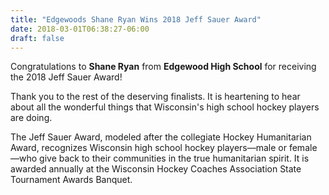 ```yaml
---
title: "Edgewoods Shane Ryan Wins 2018 Jeff Sauer Award"
date: 2018-03-01T06:38:27-06:00
draft: false
---
```


Congratulations to **Shane Ryan** from **Edgewood High School** for receiving the 2018 Jeff Sauer Award!

Thank you to the rest of the deserving finalists. It is heartening to hear about all the wonderful 
things that Wisconsin's high school hockey players are doing.

The Jeff Sauer Award, modeled after the collegiate Hockey Humanitarian Award, recognizes Wisconsin high school 
hockey players—male or female—who give back to their communities in the true humanitarian spirit. It is 
awarded annually at the Wisconsin Hockey Coaches Association State Tournament Awards Banquet.
